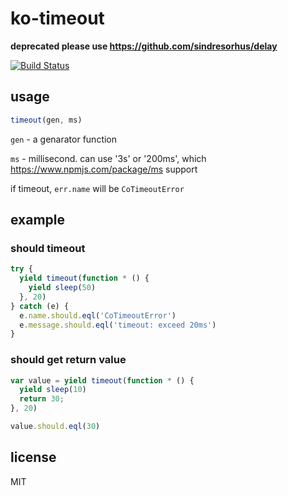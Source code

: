 # ko-timeout

**deprecated please use https://github.com/sindresorhus/delay**

[![Build Status](https://travis-ci.org/alsotang/ko-timeout.svg?branch=master)](https://travis-ci.org/alsotang/ko-timeout)

## usage

```js
timeout(gen, ms)
```

`gen` - a genarator function

`ms` - millisecond. can use '3s' or '200ms', which https://www.npmjs.com/package/ms support

if timeout, `err.name` will be `CoTimeoutError`

## example

### should timeout

```js
try {
  yield timeout(function * () {
    yield sleep(50)
  }, 20)
} catch (e) {
  e.name.should.eql('CoTimeoutError')
  e.message.should.eql('timeout: exceed 20ms')
}
```

### should get return value


```js
var value = yield timeout(function * () {
  yield sleep(10)
  return 30;
}, 20)

value.should.eql(30)
```

## license

MIT
